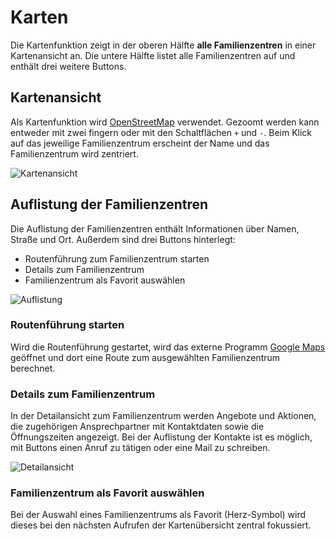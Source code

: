 # Karten

Die Kartenfunktion zeigt in der oberen Hälfte **alle Familienzentren** in einer Kartenansicht an.
Die untere Hälfte listet alle Familienzentren auf und enthält drei weitere Buttons.

## Kartenansicht
Als Kartenfunktion wird [OpenStreetMap](https://www.openstreetmap.org) verwendet.
Gezoomt werden kann entweder mit zwei fingern oder mit den Schaltflächen `+` und `-`. 
Beim Klick auf das jeweilige Familienzentrum erscheint der Name und das Familienzentrum wird zentriert.

![Kartenansicht](/images/maps/map_view_350.png)

## Auflistung der Familienzentren

Die Auflistung der Familienzentren enthält Informationen über Namen, Straße und Ort.
Außerdem sind drei Buttons hinterlegt:
* Routenführung zum Familienzentrum starten
* Details zum Familienzentrum
* Familienzentrum als Favorit auswählen

![Auflistung](/images/maps/familycenter_list.png)

### Routenführung starten
Wird die Routenführung gestartet, wird das externe Programm [Google Maps](https://maps.google.com) geöffnet und dort eine Route zum ausgewählten Familienzentrum berechnet.

### Details zum Familienzentrum
In der Detailansicht zum Familienzentrum werden Angebote und Aktionen, die zugehörigen Ansprechpartner mit Kontaktdaten sowie die Öffnungszeiten angezeigt.
Bei der Auflistung der Kontakte ist es möglich, mit Buttons einen Anruf zu tätigen oder eine Mail zu schreiben.

![Detailansicht](/images/maps/familycenter_detail_350.png)

### Familienzentrum als Favorit auswählen
Bei der Auswahl eines Familienzentrums als Favorit (Herz-Symbol) wird dieses bei den nächsten Aufrufen der Kartenübersicht zentral fokussiert.
